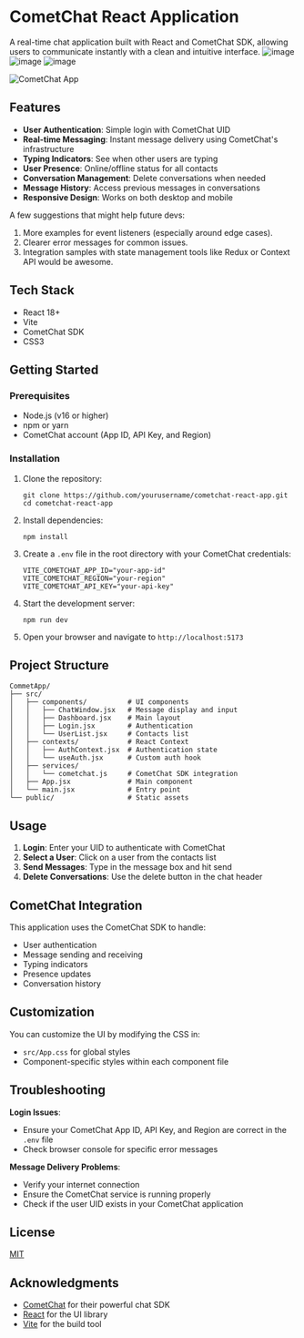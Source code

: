 # CometChat React Application

A real-time chat application built with React and CometChat SDK, allowing users to communicate instantly with a clean and intuitive interface.
![image](https://github.com/user-attachments/assets/36458e62-015a-4f21-97dd-bbd99aad10c6)
![image](https://github.com/user-attachments/assets/d78e9514-7b53-4435-a29c-e10f6a105097)
![image](https://github.com/user-attachments/assets/362d497e-3dc5-4442-9eac-6f7e5004c297)

![CometChat App](https://www.cometchat.com/_next/image?url=%2F_next%2Fstatic%2Fmedia%2Fcometchat-pro-ui-kit.7cf52791.png&w=1920&q=75)

## Features

- **User Authentication**: Simple login with CometChat UID
- **Real-time Messaging**: Instant message delivery using CometChat's infrastructure
- **Typing Indicators**: See when other users are typing
- **User Presence**: Online/offline status for all contacts
- **Conversation Management**: Delete conversations when needed
- **Message History**: Access previous messages in conversations
- **Responsive Design**: Works on both desktop and mobile


A few suggestions that might help future devs:

1. More examples for event listeners (especially around edge cases).
2. Clearer error messages for common issues.
3. Integration samples with state management tools like Redux or Context API would be awesome.
## Tech Stack

- React 18+
- Vite
- CometChat SDK
- CSS3

## Getting Started

### Prerequisites

- Node.js (v16 or higher)
- npm or yarn
- CometChat account (App ID, API Key, and Region)

### Installation

1. Clone the repository:
   ```
   git clone https://github.com/yourusername/cometchat-react-app.git
   cd cometchat-react-app
   ```

2. Install dependencies:
   ```
   npm install
   ```

3. Create a `.env` file in the root directory with your CometChat credentials:
   ```
   VITE_COMETCHAT_APP_ID="your-app-id"
   VITE_COMETCHAT_REGION="your-region"
   VITE_COMETCHAT_API_KEY="your-api-key"
   ```

4. Start the development server:
   ```
   npm run dev
   ```

5. Open your browser and navigate to `http://localhost:5173`

## Project Structure

```
CommetApp/
├── src/
│   ├── components/          # UI components
│   │   ├── ChatWindow.jsx   # Message display and input
│   │   ├── Dashboard.jsx    # Main layout
│   │   ├── Login.jsx        # Authentication
│   │   └── UserList.jsx     # Contacts list
│   ├── contexts/            # React Context
│   │   ├── AuthContext.jsx  # Authentication state
│   │   └── useAuth.jsx      # Custom auth hook
│   ├── services/
│   │   └── cometchat.js     # CometChat SDK integration
│   ├── App.jsx              # Main component
│   └── main.jsx             # Entry point
└── public/                  # Static assets
```

## Usage

1. **Login**: Enter your UID to authenticate with CometChat
2. **Select a User**: Click on a user from the contacts list
3. **Send Messages**: Type in the message box and hit send
4. **Delete Conversations**: Use the delete button in the chat header

## CometChat Integration

This application uses the CometChat SDK to handle:
- User authentication
- Message sending and receiving
- Typing indicators
- Presence updates
- Conversation history

## Customization

You can customize the UI by modifying the CSS in:
- `src/App.css` for global styles
- Component-specific styles within each component file

## Troubleshooting

**Login Issues**:
- Ensure your CometChat App ID, API Key, and Region are correct in the `.env` file
- Check browser console for specific error messages

**Message Delivery Problems**:
- Verify your internet connection
- Ensure the CometChat service is running properly
- Check if the user UID exists in your CometChat application

## License

[MIT](LICENSE)

## Acknowledgments

- [CometChat](https://www.cometchat.com/) for their powerful chat SDK
- [React](https://reactjs.org/) for the UI library
- [Vite](https://vitejs.dev/) for the build tool
